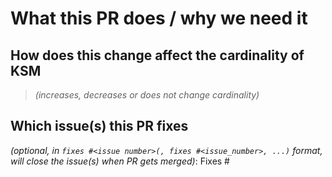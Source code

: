 <!--  Thanks for sending a pull request!  Here are some tips for you:
1. If this is your first time, read our contributor guidelines https://git.k8s.io/community/contributors/guide/pull-requests.md#the-pull-request-submit-process and developer guide https://git.k8s.io/community/contributors/devel/development.md#development-guide
2. If you want *faster* PR reviews, read how: https://git.k8s.io/community/contributors/guide/pull-requests.md#best-practices-for-faster-reviews
3. Follow the instructions for writing a release note: https://git.k8s.io/community/contributors/guide/pull-requests.md#write-release-notes-if-needed
4. If the PR is unfinished, see how to mark it: https://git.k8s.io/community/contributors/guide/pull-requests.md#marking-unfinished-pull-requests
-->

# What this PR does / why we need it

## How does this change affect the cardinality of KSM

> *(increases, decreases or does not change cardinality)*

## Which issue(s) this PR fixes

*(optional, in `fixes #<issue number>(, fixes #<issue_number>, ...)` format, will close the issue(s) when PR gets merged)*: Fixes #

